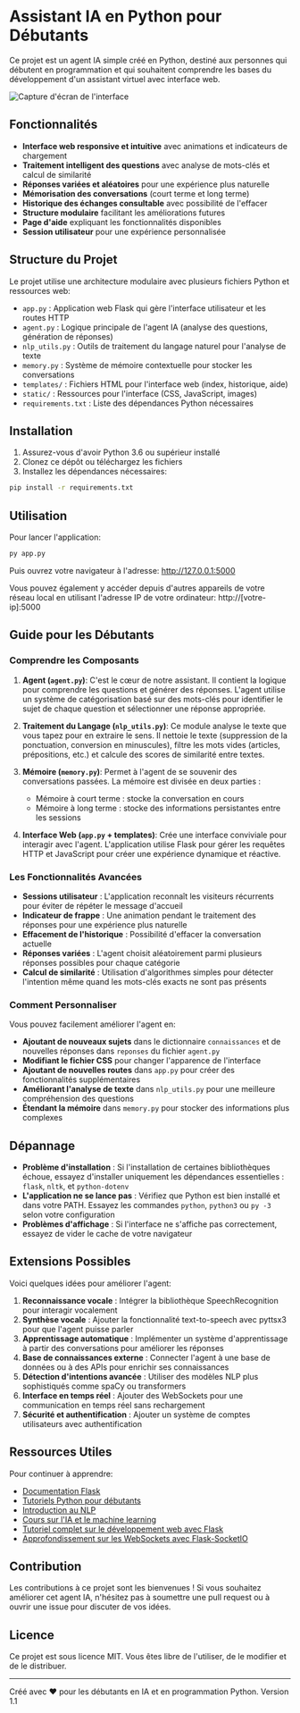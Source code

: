 # Assistant IA en Python pour Débutants

Ce projet est un agent IA simple créé en Python, destiné aux personnes qui débutent en programmation et qui souhaitent comprendre les bases du développement d'un assistant virtuel avec interface web.

![Capture d'écran de l'interface](static/images/screenshot.png)

## Fonctionnalités

- **Interface web responsive et intuitive** avec animations et indicateurs de chargement
- **Traitement intelligent des questions** avec analyse de mots-clés et calcul de similarité
- **Réponses variées et aléatoires** pour une expérience plus naturelle
- **Mémorisation des conversations** (court terme et long terme)
- **Historique des échanges consultable** avec possibilité de l'effacer
- **Structure modulaire** facilitant les améliorations futures
- **Page d'aide** expliquant les fonctionnalités disponibles
- **Session utilisateur** pour une expérience personnalisée

## Structure du Projet

Le projet utilise une architecture modulaire avec plusieurs fichiers Python et ressources web:

- `app.py` : Application web Flask qui gère l'interface utilisateur et les routes HTTP
- `agent.py` : Logique principale de l'agent IA (analyse des questions, génération de réponses)
- `nlp_utils.py` : Outils de traitement du langage naturel pour l'analyse de texte
- `memory.py` : Système de mémoire contextuelle pour stocker les conversations
- `templates/` : Fichiers HTML pour l'interface web (index, historique, aide)
- `static/` : Ressources pour l'interface (CSS, JavaScript, images)
- `requirements.txt` : Liste des dépendances Python nécessaires

## Installation

1. Assurez-vous d'avoir Python 3.6 ou supérieur installé
2. Clonez ce dépôt ou téléchargez les fichiers
3. Installez les dépendances nécessaires:

```bash
pip install -r requirements.txt
```

## Utilisation

Pour lancer l'application:

```bash
py app.py
```

Puis ouvrez votre navigateur à l'adresse: http://127.0.0.1:5000

Vous pouvez également y accéder depuis d'autres appareils de votre réseau local en utilisant l'adresse IP de votre ordinateur: http://[votre-ip]:5000

## Guide pour les Débutants

### Comprendre les Composants

1. **Agent (`agent.py`)**: C'est le cœur de notre assistant. Il contient la logique pour comprendre les questions et générer des réponses. L'agent utilise un système de catégorisation basé sur des mots-clés pour identifier le sujet de chaque question et sélectionner une réponse appropriée.

2. **Traitement du Langage (`nlp_utils.py`)**: Ce module analyse le texte que vous tapez pour en extraire le sens. Il nettoie le texte (suppression de la ponctuation, conversion en minuscules), filtre les mots vides (articles, prépositions, etc.) et calcule des scores de similarité entre textes.

3. **Mémoire (`memory.py`)**: Permet à l'agent de se souvenir des conversations passées. La mémoire est divisée en deux parties :

   - Mémoire à court terme : stocke la conversation en cours
   - Mémoire à long terme : stocke des informations persistantes entre les sessions

4. **Interface Web (`app.py` + templates)**: Crée une interface conviviale pour interagir avec l'agent. L'application utilise Flask pour gérer les requêtes HTTP et JavaScript pour créer une expérience dynamique et réactive.

### Les Fonctionnalités Avancées

- **Sessions utilisateur** : L'application reconnaît les visiteurs récurrents pour éviter de répéter le message d'accueil
- **Indicateur de frappe** : Une animation pendant le traitement des réponses pour une expérience plus naturelle
- **Effacement de l'historique** : Possibilité d'effacer la conversation actuelle
- **Réponses variées** : L'agent choisit aléatoirement parmi plusieurs réponses possibles pour chaque catégorie
- **Calcul de similarité** : Utilisation d'algorithmes simples pour détecter l'intention même quand les mots-clés exacts ne sont pas présents

### Comment Personnaliser

Vous pouvez facilement améliorer l'agent en:

- **Ajoutant de nouveaux sujets** dans le dictionnaire `connaissances` et de nouvelles réponses dans `reponses` du fichier `agent.py`
- **Modifiant le fichier CSS** pour changer l'apparence de l'interface
- **Ajoutant de nouvelles routes** dans `app.py` pour créer des fonctionnalités supplémentaires
- **Améliorant l'analyse de texte** dans `nlp_utils.py` pour une meilleure compréhension des questions
- **Étendant la mémoire** dans `memory.py` pour stocker des informations plus complexes

## Dépannage

- **Problème d'installation** : Si l'installation de certaines bibliothèques échoue, essayez d'installer uniquement les dépendances essentielles : `flask`, `nltk`, et `python-dotenv`
- **L'application ne se lance pas** : Vérifiez que Python est bien installé et dans votre PATH. Essayez les commandes `python`, `python3` ou `py -3` selon votre configuration
- **Problèmes d'affichage** : Si l'interface ne s'affiche pas correctement, essayez de vider le cache de votre navigateur

## Extensions Possibles

Voici quelques idées pour améliorer l'agent:

1. **Reconnaissance vocale** : Intégrer la bibliothèque SpeechRecognition pour interagir vocalement
2. **Synthèse vocale** : Ajouter la fonctionnalité text-to-speech avec pyttsx3 pour que l'agent puisse parler
3. **Apprentissage automatique** : Implémenter un système d'apprentissage à partir des conversations pour améliorer les réponses
4. **Base de connaissances externe** : Connecter l'agent à une base de données ou à des APIs pour enrichir ses connaissances
5. **Détection d'intentions avancée** : Utiliser des modèles NLP plus sophistiqués comme spaCy ou transformers
6. **Interface en temps réel** : Ajouter des WebSockets pour une communication en temps réel sans rechargement
7. **Sécurité et authentification** : Ajouter un système de comptes utilisateurs avec authentification

## Ressources Utiles

Pour continuer à apprendre:

- [Documentation Flask](https://flask.palletsprojects.com/)
- [Tutoriels Python pour débutants](https://docs.python.org/fr/3/tutorial/)
- [Introduction au NLP](https://realpython.com/nltk-nlp-python/)
- [Cours sur l'IA et le machine learning](https://www.coursera.org/learn/machine-learning)
- [Tutoriel complet sur le développement web avec Flask](https://flask.palletsprojects.com/tutorial/)
- [Approfondissement sur les WebSockets avec Flask-SocketIO](https://flask-socketio.readthedocs.io/)

## Contribution

Les contributions à ce projet sont les bienvenues ! Si vous souhaitez améliorer cet agent IA, n'hésitez pas à soumettre une pull request ou à ouvrir une issue pour discuter de vos idées.

## Licence

Ce projet est sous licence MIT. Vous êtes libre de l'utiliser, de le modifier et de le distribuer.

---

Créé avec ❤️ pour les débutants en IA et en programmation Python. Version 1.1
